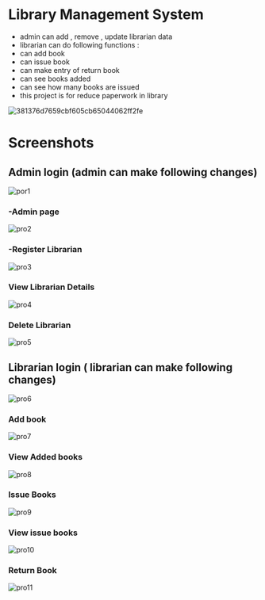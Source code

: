 # Library Management System

- admin can add , remove , update librarian data
- librarian can do following functions :
- can add book
- can issue book
- can make entry of return book
- can see books added
- can see how many books are issued 
- this project is for reduce paperwork in library

![381376d7659cbf605cb65044062ff2fe](https://user-images.githubusercontent.com/99815954/157253802-24bf4602-a7b3-4062-9829-efccc1a739a4.gif)


# Screenshots
## <b>Admin login (admin can make following changes)</b>
![por1](https://user-images.githubusercontent.com/99815954/157246139-62ff0e5a-2475-46b6-9eb3-8987b0cf0506.png) 
### -<b>Admin page</b>
![pro2](https://user-images.githubusercontent.com/99815954/157246211-07314b46-c948-4fdf-a231-917402559193.png)
### -<b>Register Librarian</b>
![pro3](https://user-images.githubusercontent.com/99815954/157246230-8f11da11-e59c-431d-8c28-3b8632b21bad.png)
### <b>View Librarian Details</b>
![pro4](https://user-images.githubusercontent.com/99815954/157246243-01dd0d7a-02ce-4dc7-ab73-05d4e721e994.png)
### <b>Delete Librarian</b>
![pro5](https://user-images.githubusercontent.com/99815954/157246251-f7ff41b1-cebb-497b-a4af-3094f86c9a9a.png)
## <b>Librarian login ( librarian can make following changes)</b>
![pro6](https://user-images.githubusercontent.com/99815954/157248063-3baecb44-0165-421a-8f96-d5dd8b419bba.png)
### <b>Add book</b>
![pro7](https://user-images.githubusercontent.com/99815954/157248077-b7f5e5dc-2fa6-4a08-b04e-9b8d15f5263c.png)
### <b>View Added books</b>
![pro8](https://user-images.githubusercontent.com/99815954/157248099-6f48e936-3c01-47f2-bcdc-bae0b144b98a.png)
### <b>Issue Books</b>
![pro9](https://user-images.githubusercontent.com/99815954/157248108-5f9c7b48-3b82-4487-8f68-30a9266066d6.png)
### <b>View issue books</b>
![pro10](https://user-images.githubusercontent.com/99815954/157248120-8af6c115-e91b-4fb8-a0f4-8983fd9b616b.png)
### <b>Return Book</b>
![pro11](https://user-images.githubusercontent.com/99815954/157248132-a67b372b-528f-42d8-9360-fc10430c9fce.png)

